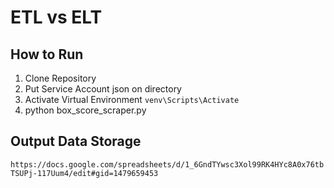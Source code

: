 # ETL vs ELT


## How to Run

1. Clone Repository
2. Put Service Account json on directory
3. Activate Virtual Environment `venv\Scripts\Activate`
4. python box_score_scraper.py


## Output Data Storage
`https://docs.google.com/spreadsheets/d/1_6GndTYwsc3Xol99RK4HYc8A0x76tbTSUPj-117Uum4/edit#gid=1479659453`
